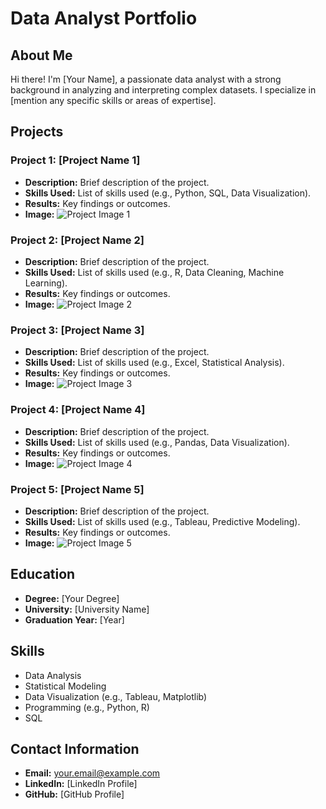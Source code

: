 # Data Analyst Portfolio

## About Me

Hi there! I'm [Your Name], a passionate data analyst with a strong background in analyzing and interpreting complex datasets. I specialize in [mention any specific skills or areas of expertise].

## Projects

### Project 1: [Project Name 1]

- **Description:** Brief description of the project.
- **Skills Used:** List of skills used (e.g., Python, SQL, Data Visualization).
- **Results:** Key findings or outcomes.
- **Image:** ![Project Image 1](path/to/project1_image.jpg)

### Project 2: [Project Name 2]

- **Description:** Brief description of the project.
- **Skills Used:** List of skills used (e.g., R, Data Cleaning, Machine Learning).
- **Results:** Key findings or outcomes.
- **Image:** ![Project Image 2](path/to/project2_image.jpg)

### Project 3: [Project Name 3]

- **Description:** Brief description of the project.
- **Skills Used:** List of skills used (e.g., Excel, Statistical Analysis).
- **Results:** Key findings or outcomes.
- **Image:** ![Project Image 3](path/to/project3_image.jpg)

### Project 4: [Project Name 4]

- **Description:** Brief description of the project.
- **Skills Used:** List of skills used (e.g., Pandas, Data Visualization).
- **Results:** Key findings or outcomes.
- **Image:** ![Project Image 4](path/to/project4_image.jpg)

### Project 5: [Project Name 5]

- **Description:** Brief description of the project.
- **Skills Used:** List of skills used (e.g., Tableau, Predictive Modeling).
- **Results:** Key findings or outcomes.
- **Image:** ![Project Image 5](path/to/project5_image.jpg)

## Education

- **Degree:** [Your Degree]
- **University:** [University Name]
- **Graduation Year:** [Year]

## Skills

- Data Analysis
- Statistical Modeling
- Data Visualization (e.g., Tableau, Matplotlib)
- Programming (e.g., Python, R)
- SQL

## Contact Information

- **Email:** your.email@example.com
- **LinkedIn:** [LinkedIn Profile]
- **GitHub:** [GitHub Profile]
